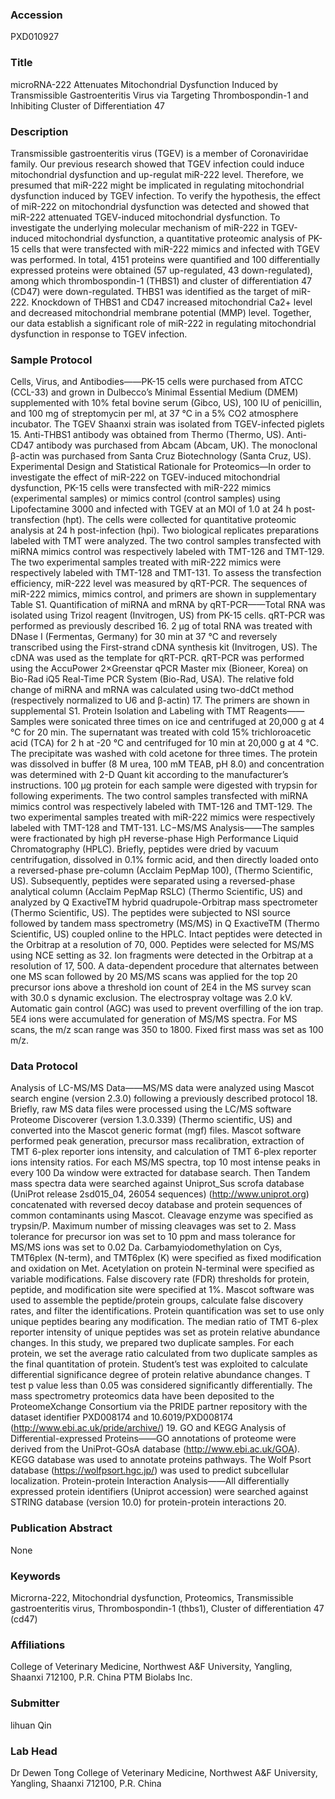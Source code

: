 ### Accession
PXD010927

### Title
microRNA-222 Attenuates Mitochondrial Dysfunction Induced by Transmissible Gastroenteritis Virus via Targeting Thrombospondin-1 and Inhibiting Cluster of Differentiation 47

### Description
Transmissible gastroenteritis virus (TGEV) is a member of Coronaviridae family. Our previous research showed that TGEV infection could induce mitochondrial dysfunction and up-regulat miR-222 level. Therefore, we presumed that miR-222 might be implicated in regulating mitochondrial dysfunction induced by TGEV infection. To verify the hypothesis, the effect of miR-222 on mitochondrial dysfunction was detected and showed that miR-222 attenuated TGEV-induced mitochondrial dysfunction. To investigate the underlying molecular mechanism of miR-222 in TGEV-induced mitochondrial dysfunction, a quantitative proteomic analysis of PK-15 cells that were transfected with miR-222 mimics and infected with TGEV was performed. In total, 4151 proteins were quantified and 100 differentially expressed proteins were obtained (57 up-regulated, 43 down-regulated), among which thrombospondin-1 (THBS1) and cluster of differentiation 47 (CD47) were down-regulated. THBS1 was identified as the target of miR-222. Knockdown of THBS1 and CD47 increased mitochondrial Ca2+ level and decreased mitochondrial membrane potential (MMP) level. Together, our data establish a significant role of miR-222 in regulating mitochondrial dysfunction in response to TGEV infection.

### Sample Protocol
Cells, Virus, and Antibodies——PK-15 cells were purchased from ATCC (CCL-33) and grown in Dulbecco’s Minimal Essential Medium (DMEM) supplemented with 10% fetal bovine serum (Gibco, US), 100 IU of penicillin, and 100 mg of streptomycin per ml, at 37 ℃ in a 5% CO2 atmosphere incubator. The TGEV Shaanxi strain was isolated from TGEV-infected piglets 15. Anti-THBS1 antibody was obtained from Thermo (Thermo, US). Anti-CD47 antibody was purchased from Abcam (Abcam, UK). The monoclonal β-actin was purchased from Santa Cruz Biotechnology (Santa Cruz, US).  Experimental Design and Statistical Rationale for Proteomics—In order to investigate the effect of miR-222 on TGEV-induced mitochondrial dysfunction, PK-15 cells were transfected with miR-222 mimics (experimental samples) or mimics control (control samples) using Lipofectamine 3000 and infected with TGEV at an MOI of 1.0 at 24 h post-transfection (hpt). The cells were collected for quantitative proteomic analysis at 24 h post-infection (hpi). Two biological replicates preparations labeled with TMT were analyzed. The two control samples transfected with miRNA mimics control was respectively labeled with TMT-126 and TMT-129. The two experimental samples treated with miR-222 mimics were respectively labeled with TMT-128 and TMT-131. To assess the transfection efficiency, miR-222 level was measured by qRT-PCR. The sequences of miR-222 mimics, mimics control, and primers are shown in supplementary Table S1. Quantification of miRNA and mRNA by qRT-PCR——Total RNA was isolated using Trizol reagent (Invitrogen, US) from PK-15 cells. qRT-PCR was performed as previously described 16. 2 μg of total RNA was treated with DNase I (Fermentas, Germany) for 30 min at 37 ℃ and reversely transcribed using the First-strand cDNA synthesis kit (Invitrogen, US). The cDNA was used as the template for qRT-PCR. qRT-PCR was performed using the AccuPower 2×Greenstar qPCR Master mix (Bioneer, Korea) on Bio-Rad iQ5 Real-Time PCR System (Bio-Rad, USA). The relative fold change of miRNA and mRNA was calculated using two-ddCt method (respectively normalized to U6 and β-actin) 17. The primers are shown in supplemental S1. Protein Isolation and Labeling with TMT Reagents——Samples were sonicated three times on ice and centrifuged at 20,000 g at 4 ℃ for 20 min. The supernatant was treated with cold 15% trichloroacetic acid (TCA) for 2 h at -20 ℃ and centrifuged for 10 min at 20,000 g at 4 ℃. The precipitate was washed with cold acetone for three times. The protein was dissolved in buffer (8 M urea, 100 mM TEAB, pH 8.0) and concentration was determined with 2-D Quant kit according to the manufacturer’s instructions. 100 μg protein for each sample were digested with trypsin for following experiments. The two control samples transfected with miRNA mimics control was respectively labeled with TMT-126 and TMT-129. The two experimental samples treated with miR-222 mimics were respectively labeled with TMT-128 and TMT-131.  LC−MS/MS Analysis——The samples were fractionated by high pH reverse-phase High Performance Liquid Chromatography (HPLC). Briefly, peptides were dried by vacuum centrifugation, dissolved in 0.1% formic acid, and then directly loaded onto a reversed-phase pre-column (Acclaim PepMap 100), (Thermo Scientific, US). Subsequently, peptides were separated using a reversed-phase analytical column (Acclaim PepMap RSLC) (Thermo Scientific, US) and analyzed by Q ExactiveTM hybrid quadrupole-Orbitrap mass spectrometer (Thermo Scientific, US).  The peptides were subjected to NSI source followed by tandem mass spectrometry (MS/MS) in Q ExactiveTM (Thermo Scientific, US) coupled online to the HPLC. Intact peptides were detected in the Orbitrap at a resolution of 70, 000. Peptides were selected for MS/MS using NCE setting as 32. Ion fragments were detected in the Orbitrap at a resolution of 17, 500. A data-dependent procedure that alternates between one MS scan followed by 20 MS/MS scans was applied for the top 20 precursor ions above a threshold ion count of 2E4 in the MS survey scan with 30.0 s dynamic exclusion. The electrospray voltage was 2.0 kV. Automatic gain control (AGC) was used to prevent overfilling of the ion trap. 5E4 ions were accumulated for generation of MS/MS spectra. For MS scans, the m/z scan range was 350 to 1800. Fixed first mass was set as 100 m/z.

### Data Protocol
Analysis of LC-MS/MS Data——MS/MS data were analyzed using Mascot search engine (version 2.3.0) following a previously described protocol 18. Briefly, raw MS data files were processed using the LC/MS software Proteome Discoverer (version 1.3.0.339) (Thermo scientific, US) and converted into the Mascot generic format (mgf) files. Mascot software performed peak generation, precursor mass recalibration, extraction of TMT 6-plex reporter ions intensity, and calculation of TMT 6-plex reporter ions intensity ratios. For each MS/MS spectra, top 10 most intense peaks in every 100 Da window were extracted for database search. Then Tandem mass spectra data were searched against Uniprot_Sus scrofa database (UniProt release 2sd015_04, 26054 sequences) (http://www.uniprot.org) concatenated with reversed decoy database and protein sequences of common contaminants using Mascot. Cleavage enzyme was specified as trypsin/P. Maximum number of missing cleavages was set to 2. Mass tolerance for precursor ion was set to 10 ppm and mass tolerance for MS/MS ions was set to 0.02 Da. Carbamyiodomethylation on Cys, TMT6plex (N-term), and TMT6plex (K) were specified as fixed modification and oxidation on Met. Acetylation on protein N-terminal were specified as variable modifications. False discovery rate (FDR) thresholds for protein, peptide, and modification site were specified at 1%. Mascot software was used to assemble the peptide/protein groups, calculate false discovery rates, and filter the identifications. Protein quantification was set to use only unique peptides bearing any modification. The median ratio of TMT 6-plex reporter intensity of unique peptides was set as protein relative abundance changes. In this study, we prepared two duplicate samples. For each protein, we set the average ratio calculated from two duplicate samples as the final quantitation of protein. Student’s test was exploited to calculate differential significance degree of protein relative abundance changes. T test p value less than 0.05 was considered significantly differentially. The mass spectrometry proteomics data have been deposited to the ProteomeXchange Consortium via the PRIDE partner repository with the dataset identifier PXD008174 and 10.6019/PXD008174 (http://www.ebi.ac.uk/pride/archive/) 19.  GO and KEGG Analysis of Differential-expressed Proteins——GO annotations of proteome were derived from the UniProt-GOsA database (http://www.ebi.ac.uk/GOA). KEGG database was used to annotate proteins pathways. The Wolf Psort database (https://wolfpsort.hgc.jp/) was used to predict subcellular localization.  Protein-protein Interaction Analysis——All differentially expressed protein identifiers (Uniprot accession) were searched against STRING database (version 10.0) for protein-protein interactions 20.

### Publication Abstract
None

### Keywords
Microrna-222, Mitochondrial dysfunction, Proteomics, Transmissible gastroenteritis virus, Thrombospondin-1 (thbs1), Cluster of differentiation 47 (cd47)

### Affiliations
College of Veterinary Medicine, Northwest A&F University, Yangling, Shaanxi 712100, P.R. China
PTM Biolabs Inc.

### Submitter
lihuan Qin

### Lab Head
Dr Dewen Tong
College of Veterinary Medicine, Northwest A&F University, Yangling, Shaanxi 712100, P.R. China



